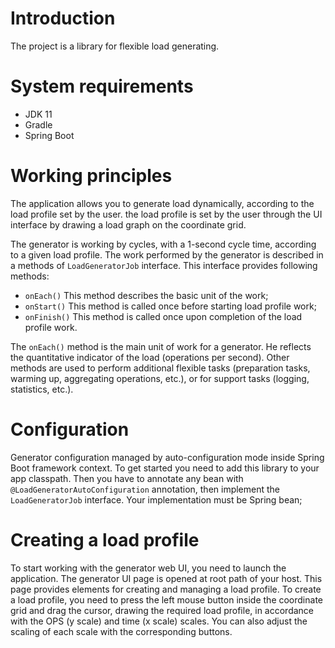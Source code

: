 # Introduction

The project is a library for flexible load generating.

# System requirements

- JDK 11
- Gradle
- Spring Boot

# Working principles

The application allows you to generate load dynamically, according to the load profile set by the user. the load profile is set by the user through the UI interface by drawing a load graph on the coordinate grid.

The generator is working by cycles, with a 1-second cycle time, according to a given load profile. The work performed by the generator is described in a methods of `LoadGeneratorJob` interface. This interface provides following methods:
- `onEach()` This method describes the basic unit of the work;
- `onStart()` This method is called once before starting load profile work;
- `onFinish()` This method is called once upon completion of the load profile work. 
  
The `onEach()` method is the main unit of work for a generator. He reflects the quantitative indicator of the load (operations per second). Other methods are used to perform additional flexible tasks (preparation tasks, warming up, aggregating operations, etc.), or for support tasks (logging, statistics, etc.).

# Configuration

Generator configuration managed by auto-configuration mode inside Spring Boot framework context. To get started you need to add this library to your app classpath.
Then you have to annotate any bean with `@LoadGeneratorAutoConfiguration` annotation, then implement the `LoadGeneratorJob` interface. Your implementation must be Spring bean;

# Creating a load profile

To start working with the generator web UI, you need to launch the application. The generator UI page is opened at root path of your host.
This page provides elements for creating and managing a load profile.
To create a load profile, you need to press the left mouse button inside the coordinate grid and drag the cursor, drawing the required load profile, in accordance with the OPS (y scale) and time (x scale) scales. You can also adjust the scaling of each scale with the corresponding buttons.

